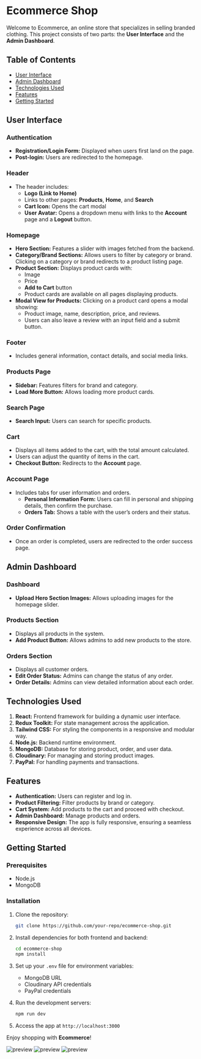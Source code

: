 # Ecommerce Shop

Welcome to Ecommerce, an online store that specializes in selling branded clothing. This project consists of two parts: the **User Interface** and the **Admin Dashboard**.

## Table of Contents

- [User Interface](#user-interface)
- [Admin Dashboard](#admin-dashboard)
- [Technologies Used](#technologies-used)
- [Features](#features)
- [Getting Started](#getting-started)

## User Interface

### Authentication

- **Registration/Login Form:** Displayed when users first land on the page.
- **Post-login:** Users are redirected to the homepage.

### Header

- The header includes:
  - **Logo (Link to Home)**
  - Links to other pages: **Products**, **Home**, and **Search**
  - **Cart Icon:** Opens the cart modal
  - **User Avatar:** Opens a dropdown menu with links to the **Account** page and a **Logout** button.

### Homepage

- **Hero Section:** Features a slider with images fetched from the backend.
- **Category/Brand Sections:** Allows users to filter by category or brand. Clicking on a category or brand redirects to a product listing page.
- **Product Section:** Displays product cards with:
  - Image
  - Price
  - **Add to Cart** button
  - Product cards are available on all pages displaying products.
- **Modal View for Products:** Clicking on a product card opens a modal showing:
  - Product image, name, description, price, and reviews.
  - Users can also leave a review with an input field and a submit button.

### Footer

- Includes general information, contact details, and social media links.

### Products Page

- **Sidebar:** Features filters for brand and category.
- **Load More Button:** Allows loading more product cards.

### Search Page

- **Search Input:** Users can search for specific products.

### Cart

- Displays all items added to the cart, with the total amount calculated.
- Users can adjust the quantity of items in the cart.
- **Checkout Button:** Redirects to the **Account** page.

### Account Page

- Includes tabs for user information and orders.
  - **Personal Information Form:** Users can fill in personal and shipping details, then confirm the purchase.
  - **Orders Tab:** Shows a table with the user’s orders and their status.

### Order Confirmation

- Once an order is completed, users are redirected to the order success page.

## Admin Dashboard

### Dashboard

- **Upload Hero Section Images:** Allows uploading images for the homepage slider.

### Products Section

- Displays all products in the system.
- **Add Product Button:** Allows admins to add new products to the store.

### Orders Section

- Displays all customer orders.
- **Edit Order Status:** Admins can change the status of any order.
- **Order Details:** Admins can view detailed information about each order.

## Technologies Used

1. **React:** Frontend framework for building a dynamic user interface.
2. **Redux Toolkit:** For state management across the application.
3. **Tailwind CSS:** For styling the components in a responsive and modular way.
4. **Node.js:** Backend runtime environment.
5. **MongoDB:** Database for storing product, order, and user data.
6. **Cloudinary:** For managing and storing product images.
7. **PayPal:** For handling payments and transactions.

## Features

- **Authentication:** Users can register and log in.
- **Product Filtering:** Filter products by brand or category.
- **Cart System:** Add products to the cart and proceed with checkout.
- **Admin Dashboard:** Manage products and orders.
- **Responsive Design:** The app is fully responsive, ensuring a seamless experience across all devices.

## Getting Started

### Prerequisites

- Node.js
- MongoDB

### Installation

1. Clone the repository:
   ```bash
   git clone https://github.com/your-repo/ecommerce-shop.git
   ```
2. Install dependencies for both frontend and backend:
   ```bash
   cd ecommerce-shop
   npm install
   ```
3. Set up your `.env` file for environment variables:

   - MongoDB URL
   - Cloudinary API credentials
   - PayPal credentials

4. Run the development servers:

   ```bash
   npm run dev
   ```

5. Access the app at `http://localhost:3000`

Enjoy shopping with **Ecommerce**!

![preview](https://github.com/Inna-Mykytiuk/e-commerce-front/blob/main/public/presentation1.jpg)
![preview](https://github.com/Inna-Mykytiuk/e-commerce-front/blob/main/public/presentation2.jpg)
![preview](https://github.com/Inna-Mykytiuk/e-commerce-front/blob/main/public/presentation3.jpg)
